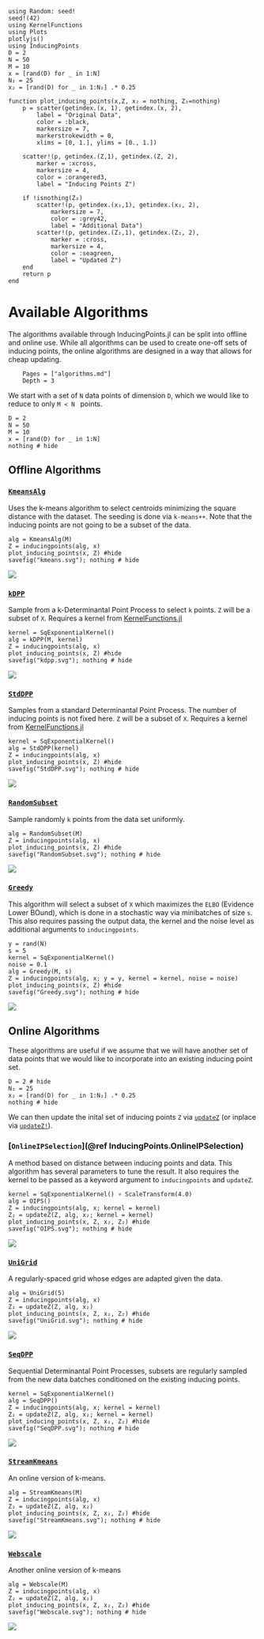 ```@setup base
using Random: seed!
seed!(42)
using KernelFunctions
using Plots
plotlyjs()
using InducingPoints
D = 2
N = 50
M = 10
x = [rand(D) for _ in 1:N]
N₂ = 25
x₂ = [rand(D) for _ in 1:N₂] .* 0.25

function plot_inducing_points(x,Z, x₂ = nothing, Z₂=nothing)
    p = scatter(getindex.(x, 1), getindex.(x, 2), 
        label = "Original Data",
        color = :black, 
        markersize = 7,
        markerstrokewidth = 0,
        xlims = [0, 1.], ylims = [0., 1.])

    scatter!(p, getindex.(Z,1), getindex.(Z, 2), 
        marker = :xcross, 
        markersize = 4, 
        color = :orangered3,
        label = "Inducing Points Z")
        
    if !isnothing(Z₂)
        scatter!(p, getindex.(x₂,1), getindex.(x₂, 2), 
            markersize = 7, 
            color = :grey42,
            label = "Additional Data")
        scatter!(p, getindex.(Z₂,1), getindex.(Z₂, 2), 
            marker = :cross, 
            markersize = 4, 
            color = :seagreen,
            label = "Updated Z")
    end
    return p
end
```

# Available Algorithms


The algorithms available through InducingPoints.jl can be split into offline and online use. 
While all algorithms can be used to create one-off sets of inducing points, the online algorithms are designed in a way that allows for cheap updating. 

```@contents
    Pages = ["algorithms.md"]
    Depth = 3
```

We start with a set of `N` data points of dimension `D`, which we would like to reduce to only `M < N ` points.

```@example
D = 2
N = 50
M = 10
x = [rand(D) for _ in 1:N]
nothing # hide
```

## Offline Algorithms

### [`KmeansAlg`](@ref) 
Uses the k-means algorithm to select centroids minimizing the square distance with the dataset. The seeding is done via `k-means++`. Note that the inducing points are not going to be a subset of the data. 

```@example base
alg = KmeansAlg(M)
Z = inducingpoints(alg, x)
plot_inducing_points(x, Z) #hide
savefig("kmeans.svg"); nothing # hide
```
![](kmeans.svg)



### [`kDPP`](@ref)
Sample from a k-Determinantal Point Process to select `k` points. `Z` will be a subset of `X`. Requires a kernel from [KernelFunctions.jl](https://juliagaussianprocesses.github.io/KernelFunctions.jl/stable/kernels/)

```@example base
kernel = SqExponentialKernel()
alg = kDPP(M, kernel)
Z = inducingpoints(alg, x)
plot_inducing_points(x, Z) #hide
savefig("kdpp.svg"); nothing # hide
```
![](kdpp.svg)

### [`StdDPP`](@ref)
Samples from a standard Determinantal Point Process. The number of inducing points is not fixed here. `Z` will be a subset of `X`. Requires a kernel from [KernelFunctions.jl](https://juliagaussianprocesses.github.io/KernelFunctions.jl/stable/kernels/)

```@example base
kernel = SqExponentialKernel()
alg = StdDPP(kernel)
Z = inducingpoints(alg, x)
plot_inducing_points(x, Z) #hide
savefig("StdDPP.svg"); nothing # hide
```
![](StdDPP.svg)

### [`RandomSubset`](@ref)
Sample randomly `k` points from the data set uniformly.

```@example base
alg = RandomSubset(M)
Z = inducingpoints(alg, x)
plot_inducing_points(x, Z) #hide
savefig("RandomSubset.svg"); nothing # hide
```
![](RandomSubset.svg)


### [`Greedy`](@ref) 
This algorithm will select a subset of `X` which maximizes the `ELBO` (Evidence Lower BOund), which is done in a stochastic way via minibatches of size `s`. This also requires passing the output data, the kernel and the noise level as additional arguments to `inducingpoints`.

```@example base
y = rand(N)
s = 5
kernel = SqExponentialKernel()
noise = 0.1
alg = Greedy(M, s)
Z = inducingpoints(alg, x; y = y, kernel = kernel, noise = noise)
plot_inducing_points(x, Z) #hide
savefig("Greedy.svg"); nothing # hide
```
![](Greedy.svg)



## Online Algorithms

These algorithms are useful if we assume that we will have another set of data points that we would like to incorporate into an existing inducing point set. 

```@example
D = 2 # hide
N₂ = 25
x₂ = [rand(D) for _ in 1:N₂] .* 0.25
nothing # hide
```
We can then update the inital set of inducing points `Z` via 
[`updateZ`](@ref) (or inplace via [`updateZ!`](@ref)).

### [`OnlineIPSelection`](@ref InducingPoints.OnlineIPSelection)
A method based on distance between inducing points and data. This algorithm has several parameters to tune the result. It also requires the kernel to be passed as a keyword argument to `inducingpoints` and `updateZ`.

```@example base
kernel = SqExponentialKernel() ∘ ScaleTransform(4.0)
alg = OIPS()
Z = inducingpoints(alg, x; kernel = kernel)
Z₂ = updateZ(Z, alg, x₂; kernel = kernel)
plot_inducing_points(x, Z, x₂, Z₂) #hide
savefig("OIPS.svg"); nothing # hide
```
![](OIPS.svg)

### [`UniGrid`](@ref) 
A regularly-spaced grid whose edges are adapted given the data.

```@example base
alg = UniGrid(5)
Z = inducingpoints(alg, x)
Z₂ = updateZ(Z, alg, x₂)
plot_inducing_points(x, Z, x₂, Z₂) #hide
savefig("UniGrid.svg"); nothing # hide
```
![](UniGrid.svg)


### [`SeqDPP`](@ref) 
Sequential Determinantal Point Processes, subsets are regularly sampled from the new data batches conditioned on the existing inducing points.

```@example base
kernel = SqExponentialKernel()
alg = SeqDPP()
Z = inducingpoints(alg, x; kernel = kernel)
Z₂ = updateZ(Z, alg, x₂; kernel = kernel)
plot_inducing_points(x, Z, x₂, Z₂) #hide
savefig("SeqDPP.svg"); nothing # hide
```
![](SeqDPP.svg)


### [`StreamKmeans`](@ref) 
An online version of k-means.

```@example base
alg = StreamKmeans(M)
Z = inducingpoints(alg, x)
Z₂ = updateZ(Z, alg, x₂)
plot_inducing_points(x, Z, x₂, Z₂) #hide
savefig("StreamKmeans.svg"); nothing # hide
```
![](StreamKmeans.svg)


### [`Webscale`](@ref) 
Another online version of k-means

```@example base
alg = Webscale(M)
Z = inducingpoints(alg, x)
Z₂ = updateZ(Z, alg, x₂)
plot_inducing_points(x, Z, x₂, Z₂) #hide
savefig("Webscale.svg"); nothing # hide
```
![](Webscale.svg)